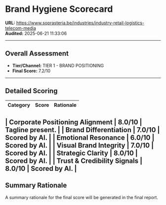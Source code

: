 # Brand Hygiene Scorecard

**URL:** https://www.soprasteria.be/industries/industry-retail-logistics-telecom-media  
**Audited:** 2025-06-21 11:33:06

---

## Overall Assessment

- **Tier/Channel:** TIER 1 - BRAND POSITIONING
- **Final Score:** 7.2/10

---

## Detailed Scoring

| Category | Score | Rationale |
| -------- | ----- | --------- |

| **Corporate Positioning Alignment** | 8.0/10 | Tagline present. |
| **Brand Differentiation** | 7.0/10 | Scored by AI. |
| **Emotional Resonance** | 6.0/10 | Scored by AI. |
| **Visual Brand Integrity** | 7.0/10 | Scored by AI. |
| **Strategic Clarity** | 8.0/10 | Scored by AI. |
| **Trust & Credibility Signals** | 8.0/10 | Scored by AI. |
---

## Summary Rationale

A summary rationale for the final score will be generated in the final report.